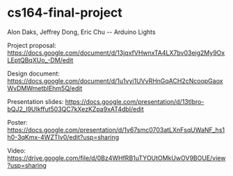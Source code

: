 cs164-final-project
===================

Alon Daks, Jeffrey Dong, Eric Chu -- Arduino Lights

Project proposal: https://docs.google.com/document/d/13jqxfVHwnxTA4LX7bv03eig2My9OxLEptQBqXUo_-DM/edit  

Design document: https://docs.google.com/document/d/1u1vyi1UVvRHnGqACH2cNcoopGaoxWvDMWmetbIEhm5Q/edit  

Presentation slides: https://docs.google.com/presentation/d/13tlbro-bQJ2_I9Ulkffut503QC7kXezKZpa9xAT4dbI/edit  

Poster: https://docs.google.com/presentation/d/1v67smc0703atLXnFsqUWaNF_hs1h0-3qKmx-4WZTIv0/edit?usp=sharing  

Video: https://drive.google.com/file/d/0Bz4WHfRB1uTYOUtOMkUwOV9BOUE/view?usp=sharing


